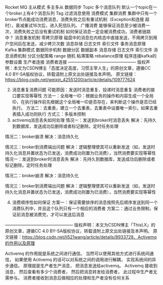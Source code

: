 Rocket MQ
主从模式 多主多从
数据同步
Topic 多个消息队列 默认一个topic在一个broker上有4个消息队列
Tag 过滤消息使用
消费模式
集群消费 集群中只有一个broker节点能成功消费消息，消费失败之后有重试机制（Exception和连接 超时），衰减重试16次后，进入死信队列。
广播消费 能够保证消息至少被消费一次，消费失败之后没有重试机制
如何保证消息一定会被消费成功，消费者链路中？
消息重发机制
零拷贝原理 磁盘中的消息在内核态中直接发送，不用拷贝到用户空间后在发送，减少拷贝次数
消息存储
日志文件
索引文件
事务消息原理
Kafka
集群模式
数据同步机制
数据分区
数据副本
消息存储
日志文件
索引文件
消息消费机制
分区分配策略
range
随机
粘滞策略
rebalance原理
程序连接kafka的参数设置
生产者连接
消费者连接
————————————————
版权声明：本文为CSDN博主「态度决定高度，习惯主宰人生」的原创文章，遵循CC 4.0 BY-SA版权协议，转载请附上原文出处链接及本声明。
原文链接：https://blog.csdn.net/weixin_42551200/article/details/109777624





2. 消息重复消费问题
   可能原因：发送时消息重复、投递时消息重复
   消费者的接口要实现等幂性
   方法一：全局唯一ID：根据业务的操作和内容生成一个全局ID，在执行操作前先根据这个全局唯一ID是否存在，来判断这个操作是否已经执行。
   方法二：去重表，建立一个去重表，去重表中设置唯一索引，如果去重表插入成功则执行
   方式三：多版本控制
3. activemq消息丢失如何处理
   情况一：发送到broker时消息丢失
   解决：先持久到数据库，发送成功后删除或者标记删除。定时任务处理

情况二：broker崩溃
解决：消息持久化

情况三：broker到消费端出问题
解决：逻辑整理使其可以重新发送（如，发送时持久化消息并置状态为已发送，消费成功则置为已消费），当然消费要实现等幂性
情况一：发送到broker时消息丢失
解决：先持久到数据库，发送成功后删除或者标记删除。定时任务处理

情况二：broker崩溃
解决：消息持久化

情况三：broker到消费端出问题
解决：逻辑整理使其可以重新发送（如，发送时持久化消息并置状态为已发送，消费成功则置为已消费），当然消费要实现等幂性

4. 消费顺序性如何保证
   方案一：保证需要排序的消息按照先后顺序发送到同一个消费队列中，并且这个队列只有一个相应的消费者
   方案二：通过业务限制，保证前消息被消费完，才可以发送后消息

————————————————
版权声明：本文为CSDN博主「ThisLX」的原创文章，遵循CC 4.0 BY-SA版权协议，转载请附上原文出处链接及本声明。
原文链接：https://blog.csdn.net/li521wang/article/details/8933728、Activemq的作用以及原理

Activemq 的作用就是系统之间进行通信。 当然可以使用其他方式进行系统间通信， 如果使用 Activemq 的话可以对系统之间的调用进行解耦， 实现系统间的异步通信。 原理就是生产者生产消息， 把消息发送给activemq。 Activemq 接收到消息， 然后查看有多少个消费者， 然后把消息转发给消费者， 此过程中生产者无需参与。 消费者接收到消息后做相应的处理和生产者没有任何关系
